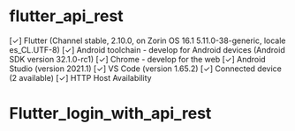 # flutter_api_rest

[✓] Flutter (Channel stable, 2.10.0, on Zorin OS 16.1 5.11.0-38-generic, locale
    es_CL.UTF-8)
[✓] Android toolchain - develop for Android devices (Android SDK version
    32.1.0-rc1)
[✓] Chrome - develop for the web
[✓] Android Studio (version 2021.1)
[✓] VS Code (version 1.65.2)
[✓] Connected device (2 available)
[✓] HTTP Host Availability

# Flutter_login_with_api_rest
